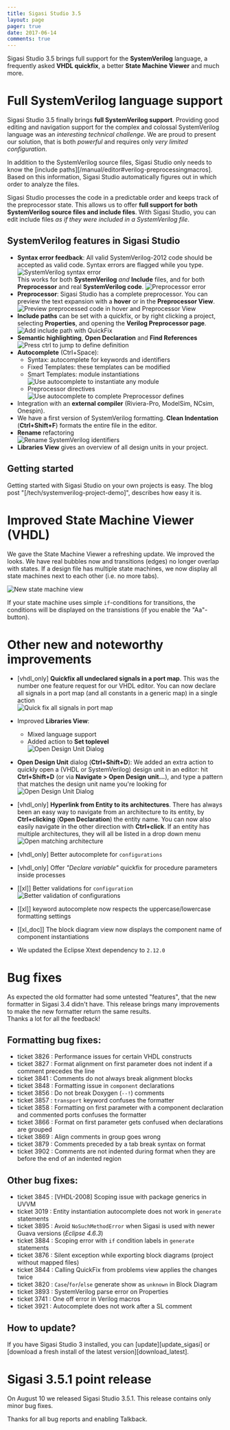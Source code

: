 ```yaml
---
title: Sigasi Studio 3.5
layout: page
pager: true
date: 2017-06-14
comments: true
---
```

Sigasi Studio 3.5 brings full support for the **SystemVerilog** language, a frequently asked **VHDL quickfix**, a better **State Machine Viewer** and much more.

# Full SystemVerilog language support

Sigasi Studio 3.5 finally brings **full SystemVerilog support**. Providing good editing and navigation support for the complex and colossal SystemVerilog language was an *interesting technical challenge*. We are proud to present our solution, that is both *powerful* and requires only *very limited configuration*.

In addition to the SystemVerilog source files, Sigasi Studio only needs to know the [include paths][/manual/editor#verilog-preprocessingmacros]. Based on this information, Sigasi Studio automatically figures out in which order to analyze the files.

Sigasi Studio processes the code in a predictable order and keeps track of the preprocessor state. This allows us to offer **full support for both SystemVerilog source files and include files**. With Sigasi Studio, you can edit include files *as if they were included in a SystemVerilog file*. 

## SystemVerilog features in Sigasi Studio

* **Syntax error feedback**: All valid SystemVerilog-2012 code should be accepted as valid code. Syntax errors are flagged while you type.  
   ![SystemVerilog syntax error](3.5/systemverilog_syntax_error.png)  
   This works for both **SystemVerilog** *and* **Include** files, and for both **Preprocessor** and real **SystemVerilog code**.
   ![Preprocessor error](3.5/preprocessor_error.png)
* **Preprocessor**: Sigasi Studio has a complete preprocessor. You can preview the text expansion with a **hover** or in the **Preprocessor View**.  
  ![Preview preprocessed code in hover and Preprocessor View](3.5/preprocessor_hover_view.png)
* **Include paths** can be set with a quickfix, or by right clicking a project, selecting **Properties**, and opening the **Verilog Preprocessor page**.
![Add include path with QuickFix](3.5/systemverilog_include_quickfix.png)
* **Semantic highlighting**, **Open Declaration** and **Find References**
   ![Press ctrl to jump to define definition](3.5/preprocessor_define_hyperlink.png)
* **Autocomplete** (Ctrl+Space):
    * Syntax: autocomplete for keywords and identifiers
    * Fixed Templates: these templates can be modified
    * Smart Templates: module instantiations
      ![Use autocomplete to instantiate any module](3.5/systemverilog_inst_autocomplete.png)
    * Preprocessor directives
      ![Use autocomplete to complete Preprocessor defines](3.5/preprocessor_define_autocomplete.png)
* Integration with an **external compiler** (Riviera-Pro, ModelSim, NCsim, Onespin).
* We have a first version of SystemVerilog formatting. **Clean Indentation** (**Ctrl+Shift+F**) formats the entire file in the editor.
* **Rename** refactoring  
  ![Rename SystemVerilog identifiers](3.5/systemverilog_rename.png)
* **Libraries View** gives an overview of all design units in your project.

## Getting started

Getting started with Sigasi Studio on your own projects is easy. The blog post "[/tech/systemverilog-project-demo]", describes how easy it is.

# Improved State Machine Viewer (VHDL)

We gave the State Machine Viewer a refreshing update. We improved the looks. We have real bubbles now and transitions (edges) no longer overlap with states.
If a design file has multiple state machines, we now display all state machines next to each other (i.e. no more tabs).

![New state machine view](3.5/new-statemachines.png)

If your state machine uses simple `if`-conditions for transitions, the conditions will be displayed on the transistions (if you enable the "Aa"-button).

# Other new and noteworthy improvements

* [vhdl_only] **Quickfix all undeclared signals in a port map**. This was the number one feature request for our VHDL editor. You can now declare all signals in a port map (and all constants in a generic map) in a single action  
![Quick fix all signals in port map](3.5/quick-fix-all-signals-in-port-map.png)

* Improved **Libraries View**:
    - Mixed language support
    - Added action to **Set toplevel**  
      ![Open Design Unit Dialog](3.5/libraries-view-set-toplevel.png)

* **Open Design Unit** dialog (**Ctrl+Shift+D**): We added an extra action to quickly open a (VHDL or SystemVerilog) design unit in an editor: hit **Ctrl+Shift+D** (or via **Navigate > Open Design unit...**), and type a pattern that matches the design unit name you're looking for  
![Open Design Unit Dialog](3.5/open-design-unit.png)

* [vhdl_only] **Hyperlink from Entity to its architectures**. There has always been an easy way to navigate from an architecture to its entity, by **Ctrl+clicking** (**Open Declaration**) the entity name. You can now also easily navigate in the other direction with **Ctrl+click**. If an entity has multiple architectures, they will all be listed in a drop down menu  
![Open matching architecture](3.5/open-matching-architecture.png)

* [vhdl_only] Better autocomplete for `configurations`
* [vhdl_only] Offer *"Declare variable"* quickfix for procedure parameters inside processes
*  \[[xl]] Better validations for `configuration`  
     ![Better validation of configurations](3.5/vhdl_configuration_error.png)
* \[[xl]] keyword autocomplete now respects the uppercase/lowercase formatting settings
* \[[xl_doc]] The block diagram view now displays the component name of component instantiations
* We updated the Eclipse Xtext dependency to `2.12.0`


# Bug fixes

As expected the old formatter had some untested "features", that the new formatter in Sigasi 3.4 didn't have.
This release brings many improvements to make the new formatter return the same results.  
Thanks a lot for all the feedback!

## Formatting bug fixes:

- ticket 3826 : Performance issues for certain VHDL constructs
- ticket 3827 : Format alignment on first parameter does not indent if a comment precedes the line
- ticket 3841 : Comments do not always break alignment blocks
- ticket 3848 : Formatting issue in `component` declarations
- ticket 3856 : Do not break Doxygen (`--!`) comments
- ticket 3857 : `transport` keyword confuses the formatter
- ticket 3858 : Formatting on first parameter with a component declaration and commented ports confuses the formatter
- ticket 3866 : Format on first parameter gets confused when declarations are grouped
- ticket 3869 : Align comments in group goes wrong
- ticket 3879 : Comments preceded by a tab break syntax on format
- ticket 3902 : Comments are not indented during format when they are before the end of an indented region

## Other bug fixes:

- ticket 3845 : \[VHDL-2008] Scoping issue with package generics in UVVM
- ticket 3019 : Entity instantiation autocomplete does not work in `generate` statements
- ticket 3895 : Avoid `NoSuchMethodError` when Sigasi is used with newer Guava versions (*Eclipse 4.6.3*)
- ticket 3884 : Scoping error with `if` condition labels in `generate` statements
- ticket 3876 : Silent exception while exporting block diagrams (project without mapped files)
- ticket 3844 : Calling QuickFix from problems view applies the changes twice
- ticket 3820 : `Case`/`for`/`else` generate show as `unknown` in Block Diagram
- ticket 3893 : SystemVerilog parse error on Properties
- ticket 3741 : One off error in Verilog macros
- ticket 3921 : Autocomplete does not work after a SL comment

## How to update?

If you have Sigasi Studio 3 installed, you can [update][update_sigasi] or [download a fresh install of the latest version][download_latest].

# Sigasi 3.5.1 point release

On August 10 we released Sigasi Studio 3.5.1. This release contains only minor bug fixes.

Thanks for all bug reports and enabling Talkback.